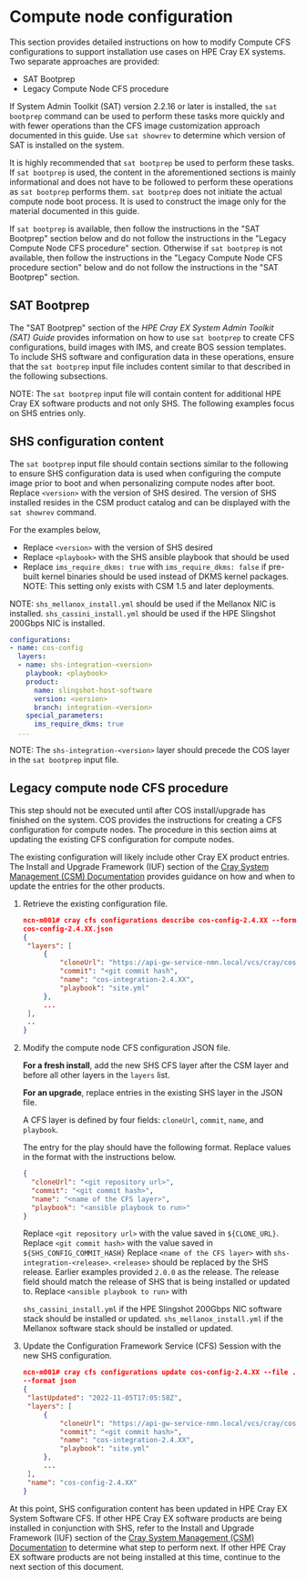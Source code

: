 
# Compute node configuration

This section provides detailed instructions on how to modify Compute CFS configurations to support installation use cases on HPE Cray EX systems. Two separate approaches are provided:

- SAT Bootprep
- Legacy Compute Node CFS procedure

If System Admin Toolkit (SAT) version 2.2.16 or later is installed, the `sat bootprep` command can be used to perform these tasks more quickly and with fewer operations than the CFS image customization approach documented in this guide. Use `sat showrev` to determine which version of SAT is installed on the system.

It is highly recommended that `sat bootprep` be used to perform these tasks. If `sat bootprep` is used, the content in the aforementioned sections is mainly informational and does not have to be followed to perform these operations as `sat bootprep` performs them. `sat bootprep` does not initiate the actual compute node boot process. It is used to construct the image only for the material documented in this guide.

If `sat bootprep` is available, then follow the instructions in the "SAT Bootprep" section below and do not follow the instructions in the "Legacy Compute Node CFS procedure" section. Otherwise if `sat bootprep` is not available, then follow the instructions in the "Legacy Compute Node CFS procedure section" below and do not follow the instructions in the "SAT Bootprep" section.

## SAT Bootprep

The "SAT Bootprep" section of the _HPE Cray EX System Admin Toolkit (SAT) Guide_ provides information on how to use `sat bootprep` to create CFS configurations, build images with IMS, and create BOS session templates. To include SHS software and configuration data in these operations, ensure that the `sat bootprep` input file includes content similar to that described in the following subsections.

NOTE: The `sat bootprep` input file will contain content for additional HPE Cray EX software products and not only SHS. The following examples focus on SHS entries only.

## SHS configuration content

The `sat bootprep` input file should contain sections similar to the following to ensure SHS configuration data is used when configuring the compute image prior to boot and when personalizing compute nodes after boot. Replace `<version>` with the version of SHS desired. The version of SHS installed resides in the CSM product catalog and can be displayed with the `sat showrev` command.

For the examples below,

- Replace `<version>` with the version of SHS desired
- Replace `<playbook>` with the SHS ansible playbook that should be used
- Replace `ims_require_dkms: true` with `ims_require_dkms: false` if pre-built kernel binaries should be used instead of DKMS kernel packages. NOTE: This setting only exists with CSM 1.5 and later deployments.

NOTE: `shs_mellanox_install.yml` should be used if the Mellanox NIC is installed. `shs_cassini_install.yml` should be used if the HPE Slingshot 200Gbps NIC is installed.

```yaml
configurations:
- name: cos-config
  layers:
  - name: shs-integration-<version>
    playbook: <playbook>
    product:
      name: slingshot-host-software
      version: <version>
      branch: integration-<version>
    special_parameters:
      ims_require_dkms: true
  ...
```

NOTE: The `shs-integration-<version>` layer should precede the COS layer in the `sat bootprep` input file.

## Legacy compute node CFS procedure

This step should not be executed until after COS install/upgrade has finished on the system. COS provides the instructions for creating a CFS configuration for compute nodes. The procedure in this section aims at updating the existing CFS configuration for compute nodes.

The existing configuration will likely include other Cray EX product entries. The Install and Upgrade Framework (IUF) section of the [Cray System Management (CSM) Documentation](https://cray-hpe.github.io/docs-csm/en-14/operations/iuf/iuf/) provides guidance on how and when to update the entries for the other products.

1. Retrieve the existing configuration file.

   ```json
   ncn-m001# cray cfs configurations describe cos-config-2.4.XX --format json | jq ". | {layers}" >
   cos-config-2.4.XX.json
   {
    "layers": [
        {
            "cloneUrl": "https://api-gw-service-nmn.local/vcs/cray/cos-config-management.git",
            "commit": "<git commit hash",
            "name": "cos-integration-2.4.XX",
            "playbook": "site.yml"
        },
        ...
    ],
    ..
   }
   ```

2. Modify the compute node CFS configuration JSON file.

   **For a fresh install**, add the new SHS CFS layer after the CSM layer and before all other layers in the `layers` list.

   **For an upgrade**, replace entries in the existing SHS layer in the JSON file.

   A CFS layer is defined by four fields: `cloneUrl`, `commit`, `name`, and `playbook`.

   The entry for the play should have the following format. Replace values in the format with the instructions below.

   ```json
   {
     "cloneUrl": "<git repository url>",
     "commit": "<git commit hash>",
     "name": "<name of the CFS layer>",
     "playbook": "<ansible playbook to run>"
   }
   ```

   Replace `<git repository url>` with the value saved in `${CLONE_URL}`.
   Replace `<git commit hash>` with the value saved in `${SHS_CONFIG_COMMIT_HASH}`
   Replace `<name of the CFS layer>` with `shs-integration-<release>`. `<release>` should be replaced by the SHS release. Earlier examples provided `2.0.0` as the release.
   The release field should match the release of SHS that is being installed or updated to.
   Replace `<ansible playbook to run>` with

   `shs_cassini_install.yml` if the HPE Slingshot 200Gbps NIC software stack should be installed or updated.
   `shs_mellanox_install.yml` if the Mellanox software stack should be installed or updated.

3. Update the Configuration Framework Service (CFS) Session with the new SHS configuration.

   ```json
   ncn-m001# cray cfs configurations update cos-config-2.4.XX --file ./cos-config-2.4.XX.json \
   --format json
   {
    "lastUpdated": "2022-11-05T17:05:58Z",
    "layers": [
        {
            "cloneUrl": "https://api-gw-service-nmn.local/vcs/cray/cos-config-management.git",
            "commit": "<git commit hash>",
            "name": "cos-integration-2.4.XX",
            "playbook": "site.yml"
        },
        ...
    ],
    "name": "cos-config-2.4.XX"
   }
   ```

At this point, SHS configuration content has been updated in HPE Cray EX System Software CFS. If other HPE Cray EX software products are being installed in conjunction with SHS, refer to the Install and Upgrade Framework (IUF) section of the [Cray System Management (CSM) Documentation](https://cray-hpe.github.io/docs-csm/en-14/operations/iuf/iuf/) to determine what step to perform next. If other HPE Cray EX software products are not being installed at this time, continue to the next section of this document.
